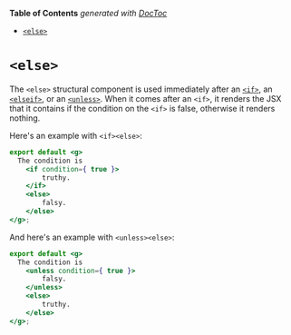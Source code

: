 <!-- START doctoc generated TOC please keep comment here to allow auto update -->
<!-- DON'T EDIT THIS SECTION, INSTEAD RE-RUN doctoc TO UPDATE -->
**Table of Contents**  *generated with [DocToc](https://github.com/thlorenz/doctoc)*

- [`<else>`](#else)

<!-- END doctoc generated TOC please keep comment here to allow auto update -->

# `<else>`

The `<else>` structural component is used immediately after an [`<if>`](./if.md), an [`<elseif>`](./elseif.md), or an [`<unless>`](./unless.md). When it comes after an `<if>`, it renders the JSX that it contains if the condition on the `<if>` is false, otherwise it renders nothing.

Here's an example with `<if><else>`:

```jsx
export default <g>
  The condition is
    <if condition={ true }>
        truthy.
    </if>
    <else>
        falsy.
    </else>
</g>;
```

And here's an example with `<unless><else>`:

```jsx
export default <g>
  The condition is
    <unless condition={ true }>
        falsy.
    </unless>
    <else>
        truthy.
    </else>
</g>;
```

